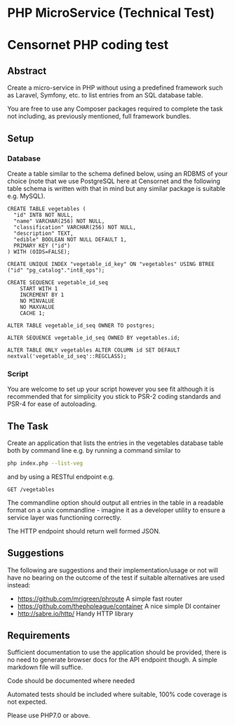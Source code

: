 # PHP MicroService (Technical Test)

# Censornet PHP coding test
## Abstract
Create a micro-service in PHP without using a predefined framework such as Laravel,
Symfony, etc. to list entries from an SQL database table.

You are free to use any Composer packages required to complete the task
not including, as previously mentioned, full framework bundles.

## Setup
### Database
Create a table similar to the schema defined below, using an RDBMS of your choice
(note that we use PostgreSQL here at Censornet and the following table schema is
written with that in mind but any similar package is suitable e.g. MySQL).

```postgresql
CREATE TABLE vegetables (
  "id" INT8 NOT NULL,
  "name" VARCHAR(256) NOT NULL,
  "classification" VARCHAR(256) NOT NULL,
  "description" TEXT,
  "edible" BOOLEAN NOT NULL DEFAULT 1,
  PRIMARY KEY ("id")
) WITH (OIDS=FALSE);

CREATE UNIQUE INDEX "vegetable_id_key" ON "vegetables" USING BTREE ("id" "pg_catalog"."int8_ops");

CREATE SEQUENCE vegetable_id_seq
    START WITH 1
    INCREMENT BY 1
    NO MINVALUE 
    NO MAXVALUE 
    CACHE 1;

ALTER TABLE vegetable_id_seq OWNER TO postgres;

ALTER SEQUENCE vegetable_id_seq OWNED BY vegetables.id;

ALTER TABLE ONLY vegetables ALTER COLUMN id SET DEFAULT nextval('vegetable_id_seq'::REGCLASS);
```
### Script
You are welcome to set up your script however you see fit although it is recommended
that for simplicity you stick to PSR-2 coding standards and PSR-4 for ease of autoloading.

## The Task
Create an application that lists the entries in the vegetables database table
both by command line e.g. by running a command similar to

```bash
php index.php --list-veg
```

and by using a RESTful endpoint e.g.
```
GET /vegetables
```

The commandline option should output all entries in the table in a readable format on
a unix commandline - imagine it as a developer utility to ensure a service layer
was functioning correctly.

The HTTP endpoint should return well formed JSON.

## Suggestions
The following are suggestions and their implementation/usage or not will have no bearing 
on the outcome of the test if suitable alternatives are used instead:

* https://github.com/mrjgreen/phroute A simple fast router
* https://github.com/thephpleague/container A nice simple DI container
* http://sabre.io/http/ Handy HTTP library

## Requirements
Sufficient documentation to use the application should be provided, there is no 
need to generate browser docs for the API endpoint though. A simple markdown file 
will suffice.

Code should be documented where needed

Automated tests should be included where suitable, 100% code coverage is not expected.

Please use PHP7.0 or above. 
